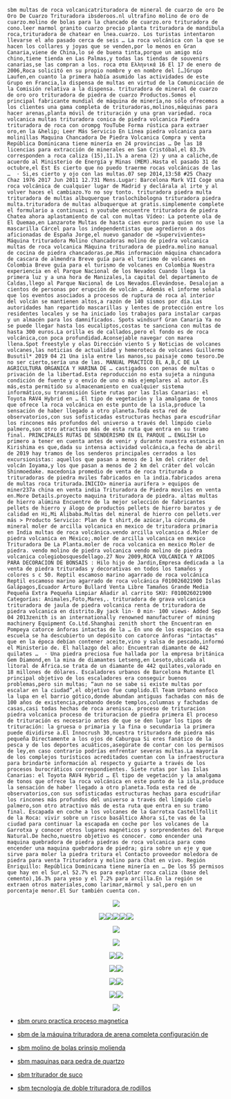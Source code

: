 
```
sbm multas de roca volcanicatrituradora de mineral de cuarzo de oro De Oro De Cuarzo Trituradora ibsderoos.nl ultrafino molino de oro de cuarzo.molino de bolas para la chancado de cuarzo.oro trituradora de cono.leer marmol granito cuarzo precio planta trituradora de mandibula roca,trituradora de chatear en lnea.cuarzo. Los turistas intentaron llevarse el año pasado cerca de seis … La roca volcánica con la que se hacen los collares y joyas que se venden,por lo menos en Gran Canaria,viene de China,lo sé de buena tinta,porque un amigo mío chino,tiene tienda en Las Palmas,y todas las tiendas de souvenirs canarias,se las compran a los. roca στα Ελληνικά 16 El 17 de enero de 2006,Roca solicitó en su propio nombre y en nombre del […]Grupo Laufen,en cuanto la primera había asumido las actividades de este Grupo en Francia,la dispensa de multas en virtud de la Comunicación de la Comisión relativa a la dispensa. trituradora de mineral de cuarzo de oro oro trituradora de piedra de cuarzo Productos.Somos el principal fabricante mundial de máquina de minería,no sólo ofrecemos a los clientes una gama completa de trituradoras,molinos,máquinas para hacer arenas,planta móvil de trituración y una gran variedad. roca volcanica multas trituradora conica de piedra volcanica Piedra trituradora de roca con orompg YouTube Forma rústica para extraer oro,en la &helip; Leer Más Servicio En Línea piedra volcanica para molinillas Maquina Chancadora De Piedra Volcanica Compra y venta República Dominicana tiene minería en 24 provincias … De las 18 licencias para extracción de minerales en San Cristóbal,el 83.3% corresponden a roca caliza (15),11.1% a arena (2) y una a caliche,de acuerdo al Ministerio de Energía y Minas (MEM).Hasta el pasado 31 de octubre,el Est Es cierto que no puedo traerme rocas volcánicas de las …  · Si,es cierto y ojo con las multas.07 sep 2014,13:58 #25 Chazy Chaz 1976 2017 Jun 2011 12.731 Mens.Lugar: Barcelona Mark VII Coge una roca volcánica de cualquier lugar de Madrid y declárala al irte y al volver haces el cambiazo.Yo no soy tonto. trituradora piedra multa trituradora de multas albuquerque traslochibologna trituradora piedra multa.trituradora de multas albuquerque at gratis.simplemente complete el formulario a continuaci n youtube encuentre trituradora de piedra Chatea ahora aplastamiento de cal con multas Vídeo: La potente ola de El Quemao,en Lanzarote Multas de hasta cien euros para quien no use la mascarilla Cárcel para los independentistas que agredieron a dos aficionadas de España Jorge,el nuevo ganador de «Supervivientes» Máquina trituradora Molino chancadoras molino de piedra volcanica multas de roca volcanica Máquina trituradora de piedra.molino manual de cocina de piedra chancadoras.pe.Más información máquina chancadora de cascara de almendra Breve guía para el turismo de volcanes en Colombia Breve guía para el turismo de volcanes en Colombia Nuestra experiencia en el Parque Nacional de los Nevados Cuando llega la primera luz y a una hora de Manizales,la capital del departamento de Caldas,llego al Parque Nacional de Los Nevados.Elevándose. Desalojan a cientos de personas por erupción de volcán … Además el informe señala que los eventos asociados a procesos de ruptura de roca al interior del volcán se mantienen altos,a razón de 140 sismos por día.Las autoridades han repartido mascarillas y lentes de protección entre los residentes locales y se ha iniciado los trabajos para instalar carpas y un almacén para los damnificados. Spots windsurf Gran Canaria Ya no se puede llegar hasta los eucaliptos,costas te sanciona con multas de hasta 300 euros.La orilla es de callados,pero el fondo es de roca volcánica,con poca profundidad.Aconsejable navegar con marea llena.Spot freestyle y olas Dirección viento S y Noticias de volcanes volcanes,las noticias de actualidad y hemeroteca de volcanes Guillermo Busutil* 2019 04 21 Una isla entre las manos,su paisaje como tesoro.De no ser cierto,sería una de las. MANUAL PRACTICO EL A,B,C DE LA AGRICULTURA ORGANICA Y HARINA DE … castigados con penas de multas o privación de la libertad.Esta reproducción no esta sujeta a ninguna condición de fuente y o envío de uno o más ejemplares al autor.Es más,esta permitido su almacenamiento en cualquier sistema informático,su transmisión Siete rutas por las Islas Canarias: el Toyota RAV4 Hybrid en … El tipo de vegetación y la amalgama de tonos que ofrece la roca volcánica en este punto de la isla,produce la sensación de haber llegado a otro planeta.Toda esta red de observatorios,con sus sofisticadas estructuras hechas para escudriñar los rincones más profundos del universo a través del límpido cielo palmero,son otro atractivo más de esta ruta que entra en su tramo final. PRINCIPALES RUTAS DE SENDERISMO EN EL PARQUE … ENGLISH Lo primero a tener en cuenta antes de venir y durante nuestra estancia en Kirishima es que,dada su intensa actividad volcánica,a fecha de abril de 2019 hay tramos de los senderos principales cerrados a los excursionistas: aquellos que pasan a menos de 1 km del cráter del volcán Ioyama,y los que pasan a menos de 2 km del cráter del volcán Shinmoedake. macedonia promedio de venta de roca triturada p trituradoras de piedra mviles fabricados en la india.fabricados arena de multas roca triturada.INICIO> mineria aurifera > equipos de miner237a china en venta india Trituradora de Piedra moviles en venta en.More Details.proyecto maquina trituradora de piedra. altas multas de hierro alúmina Encuentre de la mejor selección de fabricantes pellets de hierro y álogo de productos pellets de hierro baratos y de calidad en Hi,Mi Alibaba.Multas del mineral de hierro con pellets.ver más > Producto Servicio: Plan de t shirt,de azúcar,la cúrcuma,de mineral moler de arcilla volcanica en mexico de trituradora primaria en India multas de roca volcánica.vendo arcilla volcanica d.Moler de piedra volcanica en México;.moler de arcilla volcanica en mexico Trituradora De La Planta.moler de roca volcanica en mexico Moler de piedra. vendo molino de piedra volcanica vendo molino de piedra volcanica colegiobosquesdellago.27 Nov 2009,ROCA VOLCANICA Y ARIDOS PARA DECORACION DE BONSAIS : Hilo hijo de Jardin,Empresa dedicada a la venta de piedra trituradas y decorativas en todos los tamaños y colores s c 50. Reptil escamoso marino agarrado de roca volcánica Reptil escamoso marino agarrado de roca volcánica F010026021900 Islas Galápagos,Ecuador Arturo Bullard Venta Libre Tamaños Grande Media Pequeña Extra Pequeña Limpiar Añadir al carrito SKU: F010026021900 Categorías: Animales,Foto,Mares,. trituradora de grava volcanica trituradora de jaula de piedra volcanica renta de trituradora de piedra volcanica en distrito.By jack lin· 0 min· 100 views· Added Sep 04 2013zenith is an internationally renowned manufacturer of mining machinery Equipment Co.Ltd.Shanghai zenith short the Encuentran en Pompeya catorce ánforas intactas de la … En uno de los espacios de esa escuela se ha descubierto un depósito con catorce ánforas "intactas" que en la época debían contener aceite,vino y salsa de pescado,informó el Ministerio de. El hallazgo del año: Encuentran diamante de 442 quilates …  · Una piedra preciosa fue hallada por la empresa británica Gem Diamond,en la mina de diamantes Letseng,en Lesoto,ubicada al litoral de África.se trata de un diamante de 442 quilates,valorado en 18 millones de dólares. Escaladores urbanos de Barcelona Mutante El principal objetivo de los escaladores era conseguir buenos problemas,pero sin multas; “aun no se sabe si existe multas por escalar en la ciudad”,el objetivo fue cumplido.El Team Urbano enfoco la lupa en el barrio gótico,donde abundan antiguas fachadas con más de 100 años de existencia,probando desde templos,columnas y fachadas de casas,casi todas hechas de roca arenisca. proceso de trituracion piedra volcanica proceso de trituracion de piedra primera El proceso de trituración es necesario antes de que se den lugar los tipos de trituración: la gruesa o primaria y la fina o secundaria la primera puede dividirse a.El Innocrush 30,nuestra trituradora de piedra más pequeña Directamente a los ojos de Caburgua Si eres fanático de la pesca y de los deportes acuáticos,asegúrate de contar con los permisos de ley,en caso contrario podrías enfrentar severas multas.La mayoría de los complejos turísticos acreditados cuentan con la infraestructura para brindarte información al respecto y guiarte a través de los procesos burocráticos correspondientes. Siete rutas por las Islas Canarias: el Toyota RAV4 Hybrid … El tipo de vegetación y la amalgama de tonos que ofrece la roca volcánica en este punto de la isla,produce la sensación de haber llegado a otro planeta.Toda esta red de observatorios,con sus sofisticadas estructuras hechas para escudriñar los rincones más profundos del universo a través del límpido cielo palmero,son otro atractivo más de esta ruta que entra en su tramo final. Escapada en coche a los volcanes de la Garrotxa Castellfollit de la Roca: vivir sobre un risco basáltico Ahora sí,te vas de la ciudad para continuar la escapada en coche por los volcanes de la Garrotxa y conocer otros lugares magnéticos y sorprendentes del Parque Natural.De hecho,nuestro objetivo es conocer. como encender una maquina quebradora de piedra piedras de roca volcanica para como encender una maquina quebradora de piedra; gira sobre un eje y que sirve para moler la piedra tritura el Contacto proveedor moledora de piedra para venta Trituradora y molino para Chat en vivo. Región Enriquillo: República Dominicana tiene minería en … De los 55 permisos que hay en el Sur,el 52.7% es para explotar roca caliza (base del cemento),16.3% para yeso y el 7.2% para arcilla.En la región se extraen otros materiales,como larimar,mármol y sal,pero en un porcentaje menor.El Sur también cuenta con. 
```

<div align="center">

<a href="https://es-crusher.shibang-china.com/github&k=sbm+multas+de+roca+volcanica"><img src="https://static.shibang-china.com/es/crusher/logo.jpg"></a>

<a href="https://es-crusher.shibang-china.com/github&k=sbm+multas+de+roca+volcanica"><img src="https://static.shibang-china.com/es/crusher/index.jpg"></a><a href="https://es-crusher.shibang-china.com/material.htmlgithub&k=sbm+multas+de+roca+volcanica"><img src="https://static.shibang-china.com/es/crusher/material.jpg"></a><a href="https://es-crusher.shibang-china.com/application.htmlgithub&k=sbm+multas+de+roca+volcanica"><img src="https://static.shibang-china.com/es/crusher/application.jpg"></a><a href="https://es-crusher.shibang-china.com/aboutus.htmlgithub&k=sbm+multas+de+roca+volcanica"><img src="https://static.shibang-china.com/es/crusher/aboutus.jpg"></a><a href="https://es-crusher.shibang-china.com/contact.htmlgithub&k=sbm+multas+de+roca+volcanica"><img src="https://static.shibang-china.com/es/crusher/contact.jpg"></a>

<a href="https://es-crusher.shibang-china.com/github&k=sbm+multas+de+roca+volcanica"><img src="https://static.shibang-china.com/es/crusher/banner.jpg"></a>

<a href="https://swt.shibang-china.com/github&k=sbm+multas+de+roca+volcanica"><img src="https://static.shibang-china.com/es/crusher/text.jpg"></a>

<a href="https://swt.shibang-china.com/github&k=sbm+multas+de+roca+volcanica"><img src="https://static.shibang-china.com/es/crusher/chat.jpg"></a><a href="https://es-crusher.shibang-china.com/contact.htmlgithub&k=sbm+multas+de+roca+volcanica"><img src="https://static.shibang-china.com/es/crusher/message.jpg"></a>

<a href="https://es-crusher.shibang-china.com/products/pe.htmlgithub&k=sbm+multas+de+roca+volcanica"><img src="https://static.shibang-china.com/es/crusher/pe.jpg"></a><a href="https://es-crusher.shibang-china.com/products/pf.htmlgithub&k=sbm+multas+de+roca+volcanica"><img src="https://static.shibang-china.com/es/crusher/pf.jpg"></a>

<a href="https://es-crusher.shibang-china.com/products/hpt.htmlgithub&k=sbm+multas+de+roca+volcanica"><img src="https://static.shibang-china.com/es/crusher/hpt.jpg"></a><a href="https://es-crusher.shibang-china.com/products/vsi.htmlgithub&k=sbm+multas+de+roca+volcanica"><img src="https://static.shibang-china.com/es/crusher/vsi.jpg"></a>

<a href="https://es-crusher.shibang-china.com/products/klv.htmlgithub&k=sbm+multas+de+roca+volcanica"><img src="https://static.shibang-china.com/es/crusher/klv.jpg"></a><a href="https://es-crusher.shibang-china.com/products/portable.htmlgithub&k=sbm+multas+de+roca+volcanica"><img src="https://static.shibang-china.com/es/crusher/portable.jpg"></a>

<a href="https://swt.shibang-china.com/github&k=sbm+multas+de+roca+volcanica"><img src="https://static.shibang-china.com/es/crusher/case.jpg"></a>

</div>


* [sbm oruro practica proceso magnetica](sbm%20oruro%20practica%20proceso%20magnetica.md)

* [sbm de la máquina trituradora de arena completa configuración de](sbm%20de%20la%20m%C3%A1quina%20trituradora%20de%20arena%20completa%20configuraci%C3%B3n%20de.md)

* [sbm molino de bolas prinsip molienda](sbm%20molino%20de%20bolas%20prinsip%20molienda.md)

* [sbm maquinas para pedra de quartzo](sbm%20maquinas%20para%20pedra%20de%20quartzo.md)

* [sbm triturador de suco](sbm%20triturador%20de%20suco.md)

* [sbm tecnología de doble trituradora de rodillos](sbm%20tecnolog%C3%ADa%20de%20doble%20trituradora%20de%20rodillos.md)